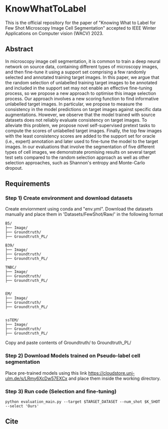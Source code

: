 # KnowWhatToLabel
This is the official repository for the paper of "Knowing What to Label for Few Shot Microscopy Image Cell Segmentation" accepted to IEEE Winter Applications on Computer vision (WACV) 2023. 

## Abstract
 In microscopy image cell segmentation, it is common to train a deep neural network on source data, containing different types of microscopy images, and then fine-tune it using a support set comprising a few randomly selected and annotated training target images. In this paper, we argue that the random selection of unlabelled training target images to be annotated and included in the support set may not enable an effective fine-tuning process, so we propose a new approach to optimise this image selection process. Our approach involves a new scoring function to find informative unlabelled target images. In particular, we propose to measure the consistency in the model predictions on target images against specific data augmentations. However, we observe that the model trained with source datasets does not reliably evaluate consistency on target images. To alleviate this problem, we propose novel self-supervised pretext tasks to compute the scores of unlabelled target images. Finally, the top few images with the least consistency scores are added to the support set for oracle (i.e., expert) annotation and later used to fine-tune the model to the target images. In our evaluations that involve the segmentation of five different types of cell images, we demonstrate promising results on several target test sets compared to the random selection approach as well as other selection approaches, such as Shannon's entropy and Monte-Carlo dropout. 

## Requirements

### Step 1) Create environment and download datasets

Create enviornment using conda and "env.yml". Download the datasets manually and place them in 'Datasets/FewShot/Raw/' in the following format

```
B5/
├── Image/
├── Groundtruth/
├── Groundtruth_PL/

B39/
├── Image/
├── Groundtruth/
├── Groundtruth_PL/

TNBC/
├── Image/
├── Groundtruth/
├── Groundtruth_PL/


EM/
├── Image/
├── Groundtruth/
├── Groundtruth_PL/


ssTEM/
├── Image/
├── Groundtruth/
├── Groundtruth_PL/
```
Copy and paste contents of Groundtruth/ to Groundtruth_PL/

### Step 2) Download Models trained on Pseudo-label cell segmentation 
Place pre-trained models using this link https://cloudstore.uni-ulm.de/s/LRmy6XcDw57EXCx and place them inside the working directory.

### Step 3) Run code (Selection and fine-tuning)
```
python evaluation_main.py --target $TARGET_DATASET --num_shot $K_SHOT --select 'Ours'
```

## Cite